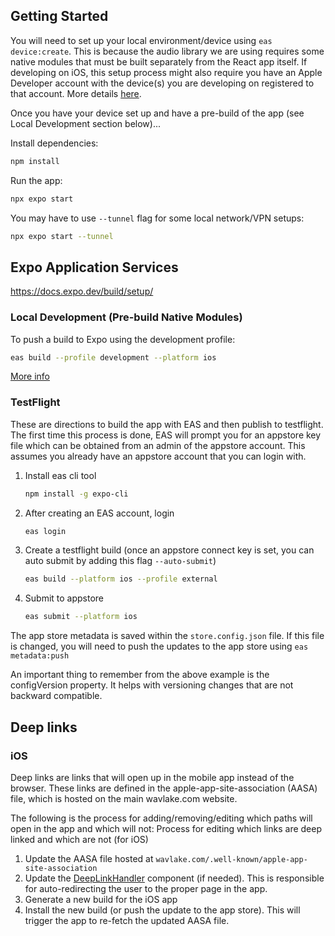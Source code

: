## Getting Started

You will need to set up your local environment/device using `eas device:create`. This is because the audio library we are using requires some native modules that must be built separately from the React app itself. If developing on iOS, this setup process might also require you have an Apple Developer account with the device(s) you are developing on registered to that account. More details [here](https://docs.expo.dev/eas-update/expo-dev-client/).

Once you have your device set up and have a pre-build of the app (see Local Development section below)...

Install dependencies:

```bash
npm install
```

Run the app:

```bash
npx expo start
```

You may have to use `--tunnel` flag for some local network/VPN setups:

```bash
npx expo start --tunnel
```

## Expo Application Services

https://docs.expo.dev/build/setup/

### Local Development (Pre-build Native Modules)

To push a build to Expo using the development profile:

```bash
eas build --profile development --platform ios
```

[More info](https://docs.expo.dev/develop/development-builds/create-a-build/)

### TestFlight

These are directions to build the app with EAS and then publish to testflight. The first time this process is done, EAS will prompt you for an appstore key file which can be obtained from an admin of the appstore account. This assumes you already have an appstore account that you can login with.

1. Install eas cli tool
   ```bash
   npm install -g expo-cli
   ```
2. After creating an EAS account, login
   ```bash
   eas login
   ```
3. Create a testflight build (once an appstore connect key is set, you can auto submit by adding this flag `--auto-submit`)
   ```bash
   eas build --platform ios --profile external
   ```
4. Submit to appstore
   ```bash
   eas submit --platform ios
   ```

The app store metadata is saved within the `store.config.json` file. If this file is changed, you will need to push the updates to the app store using `eas metadata:push`

An important thing to remember from the above example is the configVersion property. It helps with versioning changes that are not backward compatible.

## Deep links

### iOS

Deep links are links that will open up in the mobile app instead of the browser. These links are defined in the apple-app-site-association (AASA) file, which is hosted on the main wavlake.com website.

The following is the process for adding/removing/editing which paths will open in the app and which will not:
Process for editing which links are deep linked and which are not (for iOS)

1. Update the AASA file hosted at `wavlake.com/.well-known/apple-app-site-association`
1. Update the [DeepLinkHandler](components/DeepLinkHandler.tsx) component (if needed). This is responsible for auto-redirecting the user to the proper page in the app.
1. Generate a new build for the iOS app
1. Install the new build (or push the update to the app store). This will trigger the app to re-fetch the updated AASA file.
